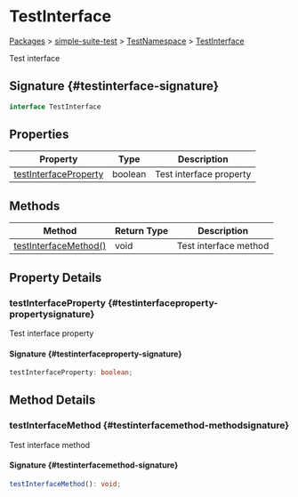 # TestInterface

[Packages](./index) &gt; [simple-suite-test](./simple-suite-test) &gt; [TestNamespace](./simple-suite-test/testnamespace-namespace) &gt; [TestInterface](./simple-suite-test/testnamespace/testinterface-interface)

Test interface

## Signature {#testinterface-signature}

```typescript
interface TestInterface 
```

## Properties

|  Property | Type | Description |
|  --- | --- | --- |
|  [testInterfaceProperty](./simple-suite-test/testnamespace/testinterface-interface#testinterfaceproperty-propertysignature) | boolean | Test interface property |

## Methods

|  Method | Return Type | Description |
|  --- | --- | --- |
|  [testInterfaceMethod()](./simple-suite-test/testnamespace/testinterface-interface#testinterfacemethod-methodsignature) | void | Test interface method |

## Property Details

### testInterfaceProperty {#testinterfaceproperty-propertysignature}

Test interface property

#### Signature {#testinterfaceproperty-signature}

```typescript
testInterfaceProperty: boolean;
```

## Method Details

### testInterfaceMethod {#testinterfacemethod-methodsignature}

Test interface method

#### Signature {#testinterfacemethod-signature}

```typescript
testInterfaceMethod(): void;
```